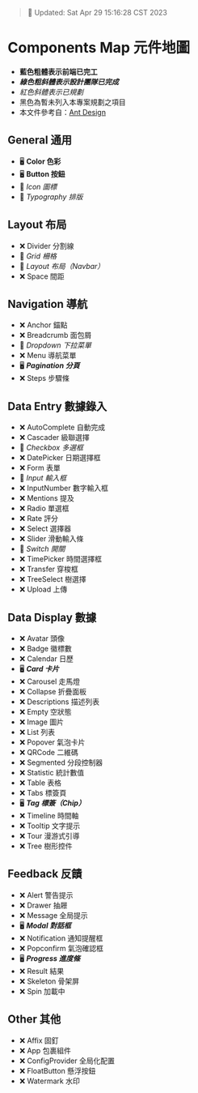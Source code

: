 > 📌 Updated: Sat Apr 29 15:16:28 CST 2023

# Components Map 元件地圖
- **藍色粗體表示前端已完工**
- ***綠色粗斜體表示設計團隊已完成***
- *紅色斜體表示已規劃*
- 黑色為暫未列入本專案規劃之項目
- 本文件參考自：[Ant Design](https://ant.design/components/overview-cn/)

## General 通用
- 🖥️ **Color 色彩**
- 🖥️ **Button 按鈕**
- 📌 *Icon 圖標*
- 📌 *Typography 排版*
## Layout 布局
- ❌ Divider 分割線
- 📌 *Grid 柵格*
- 📌 *Layout 布局（Navbar）*
- ❌ Space 間距
## Navigation 導航
- ❌ Anchor 錨點
- ❌ Breadcrumb 面包屑
- 📌 *Dropdown 下拉菜單*
- ❌ Menu 導航菜單
- 🖥️ ***Pagination 分頁***
- ❌ Steps 步驟條
## Data Entry 數據錄入
- ❌ AutoComplete 自動完成
- ❌ Cascader 級聯選擇
- 📌 *Checkbox 多選框*
- ❌ DatePicker 日期選擇框
- ❌ Form 表單
- 📌 *Input 輸入框*
- ❌ InputNumber 數字輸入框
- ❌ Mentions 提及
- ❌ Radio 單選框
- ❌ Rate 評分
- ❌ Select 選擇器
- ❌ Slider 滑動輸入條
- 📌 *Switch 開關*
- ❌ TimePicker 時間選擇框
- ❌ Transfer 穿梭框
- ❌ TreeSelect 樹選擇
- ❌ Upload 上傳
## Data Display 數據
- ❌ Avatar 頭像
- ❌ Badge 徽標數
- ❌ Calendar 日歷
- 🖥️ ***Card 卡片***
- ❌ Carousel 走馬燈
- ❌ Collapse 折疊面板
- ❌ Descriptions 描述列表
- ❌ Empty 空狀態
- ❌ Image 圖片
- ❌ List 列表
- ❌ Popover 氣泡卡片
- ❌ QRCode 二維碼
- ❌ Segmented 分段控制器
- ❌ Statistic 統計數值
- ❌ Table 表格
- ❌ Tabs 標簽頁
- 🖥️ ***Tag 標簽（Chip）***
- ❌ Timeline 時間軸
- ❌ Tooltip 文字提示
- ❌ Tour 漫游式引導
- ❌ Tree 樹形控件
## Feedback 反饋
- ❌ Alert 警告提示
- ❌ Drawer 抽屜
- ❌ Message 全局提示
- 🖥️ ***Modal 對話框***
- ❌ Notification 通知提醒框
- ❌ Popconfirm 氣泡確認框
- 🖥️ ***Progress 進度條***
- ❌ Result 結果
- ❌ Skeleton 骨架屏
- ❌ Spin 加載中
## Other 其他
- ❌ Affix 固釘
- ❌ App 包裹組件
- ❌ ConfigProvider 全局化配置
- ❌ FloatButton 懸浮按鈕
- ❌ Watermark 水印